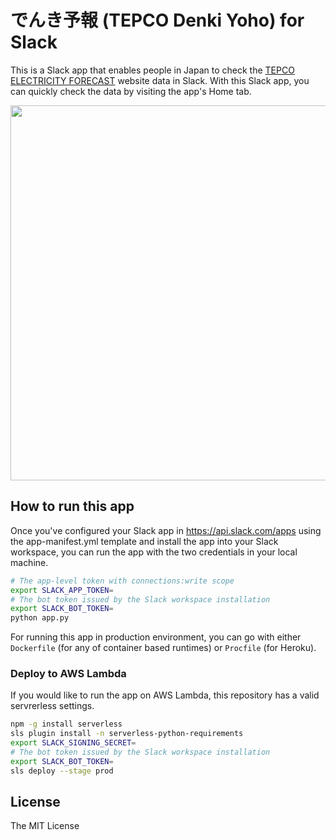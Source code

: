 # でんき予報 (TEPCO Denki Yoho) for Slack

This is a Slack app that enables people in Japan to check the [TEPCO ELECTRICITY FORECAST](https://www.tepco.co.jp/en/forecast/html/index-e.html) website data in Slack. With this Slack app, you can quickly check the data by visiting the app's Home tab.

<img width="600" src="https://user-images.githubusercontent.com/19658/176325400-cd4c4963-c393-4fce-8277-491e4f28f571.png">

## How to run this app

Once you've configured your Slack app in https://api.slack.com/apps using the app-manifest.yml template and install the app into your Slack workspace, you can run the app with the two credentials in your local machine.

```bash
# The app-level token with connections:write scope
export SLACK_APP_TOKEN=
# The bot token issued by the Slack workspace installation
export SLACK_BOT_TOKEN=
python app.py
```

For running this app in production environment, you can go with either `Dockerfile` (for any of container based runtimes) or `Procfile` (for Heroku).

### Deploy to AWS Lambda

If you would like to run the app on AWS Lambda, this repository has a valid servrerless settings.

```bash
npm -g install serverless
sls plugin install -n serverless-python-requirements
export SLACK_SIGNING_SECRET=
# The bot token issued by the Slack workspace installation
export SLACK_BOT_TOKEN=
sls deploy --stage prod
```

## License

The MIT License